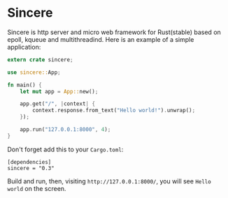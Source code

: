 # Sincere

Sincere is http server and micro web framework for Rust(stable) based on epoll, kqueue and multithreadind. Here is an example of a simple application:

```rust
extern crate sincere;

use sincere::App;

fn main() {
    let mut app = App::new();

    app.get("/", |context| {
        context.response.from_text("Hello world!").unwrap();
    });

    app.run("127.0.0.1:8000", 4);
}
```
Don't forget add this to your `Cargo.toml`:

```
[dependencies]
sincere = "0.3"
```
Build and run, then, visiting `http://127.0.0.1:8000/`, you will see `Hello world` on the screen.
